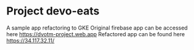 # Project devo-eats

A sample app refactoring to GKE
Original firebase app can be accessed here https://dvotm-project.web.app
Refactored app can be found here https://34.117.32.11/

## 



